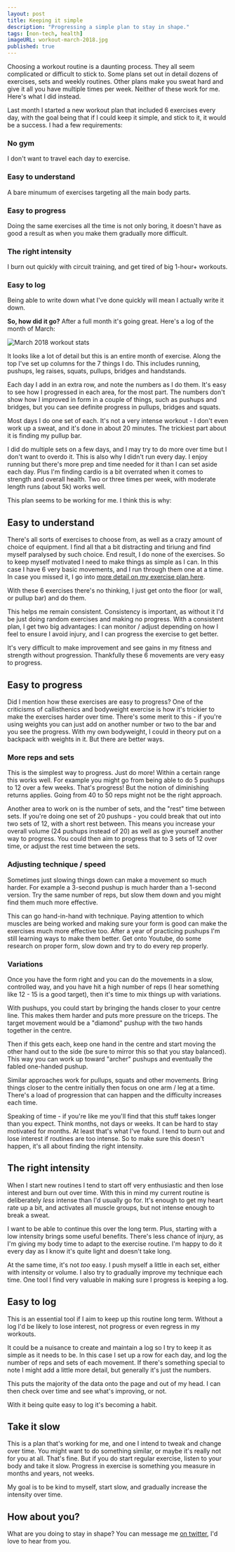 ```yaml
---
layout: post
title: Keeping it simple
description: "Progressing a simple plan to stay in shape."
tags: [non-tech, health]
imageURL: workout-march-2018.jpg
published: true
---
```


Choosing a workout routine is a daunting process. They all seem complicated or difficult to stick to. Some plans set out in detail dozens of exercises, sets and weekly routines. Other plans make you sweat hard and give it all you have multiple times per week. Neither of these work for me. Here's what I did instead. 

Last month I started a new workout plan that included 6 exercises every day, with the goal being that if I could keep it simple, and stick to it, it would be a success. I had a few requirements:

### No gym 

I don't want to travel each day to exercise.

### Easy to understand

A bare minumum of exercises targeting all the main body parts.

### Easy to progress

Doing the same exercises all the time is not only boring, it doesn't have as good a result as when you make them gradually more difficult.

### The right intensity

I burn out quickly with circuit training, and get tired of big 1-hour+ workouts.

### Easy to log

Being able to write down what I've done quickly will mean I actually write it down.

**So, how did it go?** After a full month it's going great. Here's a log of the month of March:

![March 2018 workout stats](/images/posts/exercise/workout-march-2018.jpg)

It looks like a lot of detail but this is an entire month of exercise. Along the top I've set up columns for the 7 things I do. This includes running, pushups, leg raises, squats, pullups,  bridges and handstands.

Each day I add in an extra row, and note the numbers as I do them. It's easy to see how I progressed in each area, for the most part. The numbers don't show how I improved in form in a couple of things, such as pushups and bridges, but you can see definite progress in pullups, bridges and squats.

Most days I do one set of each. It's not a very intense workout - I don't even work up a sweat, and it's done in about 20 minutes. The trickiest part about it is finding my pullup bar.

I did do multiple sets on a few days, and I may try to do more over time but I don't want to overdo it. This is also why I didn't run every day. I enjoy running but there's more prep and time needed for it than I can set aside each day. Plus I'm finding cardio is a bit overrated when it comes to strength and overall health. Two or three times per week, with moderate length runs (about 5k) works well.

This plan seems to be working for me. I think this is why:

## Easy to understand

There's all sorts of exercises to choose from, as well as a crazy amount of choice of equipment. I find all that a bit distracting and tiriung and find myself paralysed by such choice. End result, I do none of the exercises. So to keep myself motivated I need to make things as simple as I can. In this case I have 6 very basic movements, and I run through them one at a time. In case you missed it, I go into [more detail on my exercise plan here](http://hop.ie/blog/exercise-plan/).

With these 6 exercises there's no thinking, I just get onto the floor (or wall, or pullup bar) and do them.

This helps me remain consistent. Consistency is important, as without it I'd be just doing random exercises and making no progress. With a consistent plan, I get two big advantages: I can monitor / adjust depending on how I feel to ensure I avoid injury, and I can progress the exercise to get better.

It's very difficult to make improvement and see gains in my fitness and strength without progression. Thankfully these 6 movements are very easy to progress.

## Easy to progress

Did I mention how these exercises are easy to progress? One of the criticisms of callisthenics and bodyweight exercise is how it's trickier to make the exercises harder over time. There's some merit to this - if you're using weights you can just add on another number or two to the bar and you see the progress. With my own bodyweight, I could in theory put on a backpack with weights in it. But there are better ways.

### More reps and sets

This is the simplest way to progress. Just do more! Within a certain range this works well. For example you might go from being able to do 5 pushups to 12 over a few weeks. That's progress! But the notion of diminishing returns applies. Going from 40 to 50 reps might not be the right approach.

Another area to work on is the number of sets, and the "rest" time between sets. If you're doing one set of 20 pushups - you could break that out into two sets of 12, with a short rest between. This means you increase your overall volume (24 pushups instead of 20) as well as give yourself another way to progress. You could then aim to progress that to 3 sets of 12 over time, or adjust the rest time between the sets.

### Adjusting technique / speed

Sometimes just slowing things down can make a movement so much harder. For example a 3-second pushup is much harder than a 1-second version. Try the same number of reps, but slow them down and you might find them much more effective.

This can go hand-in-hand with technique. Paying attention to which muscles are being worked and making sure your form is good can make the exercises much more effective too. After a year of practicing pushups I'm still learning ways to make them better. Get onto Youtube, do some research on proper form, slow down and try to do every rep properly.

### Variations

Once you have the form right and you can do the movements in a slow, controlled way, and you have hit a high number of reps (I hear something like 12 - 15 is a good target), then it's time to mix things up with variations.

With pushups, you could start by bringing the hands closer to your centre line. This makes them harder and puts more pressure on the triceps. The target movement would be a "diamond" pushup with the two hands together in the centre.

Then if this gets each, keep one hand in the centre and start moving the other hand out to the side (be sure to mirror this so that you stay balanced). This way you can work up toward "archer" pushups and eventually the fabled one-handed pushup.

Similar approaches work for pullups, squats and other movements. Bring things closer to the centre initially then focus on one arm / leg at a time. There's a load of progression that can happen and the difficulty increases each time.

Speaking of time - if you're like me you'll find that this stuff takes longer than you expect. Think months, not days or weeks. It can be hard to stay motivated for months. At least that's what I've found. I tend to burn out and lose interest if routines are too intense. So to make sure this doesn't happen, it's all about finding the right intensity.

## The right intensity

When I start new routines I tend to start off very enthusiastic and then lose interest and burn out over time. With this in mind my current routine is deliberately *less* intense than I'd usually go for. It's enough to get my heart rate up a bit, and activates all muscle groups, but not intense enough to break a sweat.

I want to be able to continue this over the long term. Plus, starting with a low intensity brings some useful benefits. There's less chance of injury, as I'm giving my body time to adapt to the exercise routine. I'm happy to do it every day as I know it's quite light and doesn't take long.

At the same time, it's not *too* easy. I push myself a little in each set, either with intensity or volume. I also try to gradually improve my technique each time. One tool I find very valuable in making sure I progress is keeping a log.

## Easy to log

This is an essential tool if I aim to keep up this routine long term. Without a log I'd be likely to lose interest, not progress or even regress in my workouts.

It could be a nuisance to create and maintain a log so I try to keep it as simple as it needs to be. In this case I set up a row for each day, and log the number of reps and sets of each movement. If there's something special to note I might add a little more detail, but generally it's just the numbers.

This puts the majority of the data onto the page and out of my head. I can then check over time and see what's improving, or not.

With it being quite easy to log it's becoming a habit. 

## Take it slow

This is a plan that's working for me, and one I intend to tweak and change over time. You might want to do something similar, or maybe it's really not for you at all. That's fine. But if you do start regular exercise, listen to your body and take it slow. Progress in exercise is something you measure in months and years, not weeks.

My goal is to be kind to myself, start slow, and gradually increase the intensity over time.

## How about you?

What are you doing to stay in shape? You can message me [on twitter](https://twitter.com/donovanh), I'd love to hear from you.


